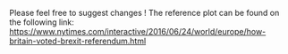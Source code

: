 Please feel free to suggest changes !
The reference plot can be found on the following link: https://www.nytimes.com/interactive/2016/06/24/world/europe/how-britain-voted-brexit-referendum.html
